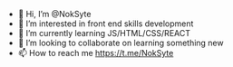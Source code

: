 - 👋 Hi, I’m @NokSyte
- 👀 I’m interested in front end skills development
- 🌱 I’m currently learning JS/HTML/CSS/REACT
- 💞️ I’m looking to collaborate on learning something new
- 📫 How to reach me https://t.me/NokSyte

<!---
NokSyte/NokSyte is a ✨ special ✨ repository because its `README.md` (this file) appears on your GitHub profile.
You can click the Preview link to take a look at your changes.
--->
